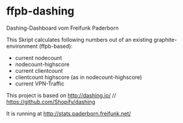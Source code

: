 # ffpb-dashing
Dashing-Dashboard vom Freifunk Paderborn

This Skript calculates following numbers out of an existing graphite-environment (ffpb-based):
- current nodecount
- nodecount-highscore
- current clientcount
- clientcount highscore (as in nodecount-highscore)
- current VPN-Traffic

This project is based on http://dashing.io/ // https://github.com/Shopify/dashing

It is running at http://stats.paderborn.freifunk.net/
